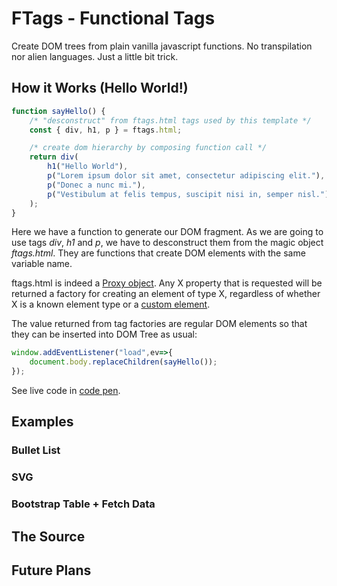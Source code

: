 # FTags - Functional Tags

Create DOM trees from plain vanilla javascript functions. No transpilation nor alien languages. Just a little bit trick. 

## How it Works (Hello World!)

```javascript
function sayHello() {
    /* "desconstruct" from ftags.html tags used by this template */
    const { div, h1, p } = ftags.html;

    /* create dom hierarchy by composing function call */
    return div(
        h1("Hello World"),
        p("Lorem ipsum dolor sit amet, consectetur adipiscing elit."),
        p("Donec a nunc mi."),
        p("Vestibulum at felis tempus, suscipit nisi in, semper nisl.")
    );
}
```

Here we have a function to generate our DOM fragment. As we are going to
use tags *div*, *h1* and *p*, we have to desconstruct them from the 
magic object *ftags.html*. They are functions that create DOM elements
with the same variable name. 

ftags.html is indeed a [Proxy object](https://developer.mozilla.org/en-US/docs/Web/JavaScript/Reference/Global_Objects/Proxy). Any X property that is requested will be returned a factory for creating an element of type X, regardless of whether X is a known element type or a [custom element](https://developer.mozilla.org/en-US/docs/Web/API/CustomElementRegistry).

The value returned from tag factories are regular DOM elements so that they can be inserted 
into DOM Tree as usual:

```javascript
window.addEventListener("load",ev=>{
    document.body.replaceChildren(sayHello());
});
```

See live code in [code pen](https://codepen.io/renatomauro/pen/wvmqvOv).

## Examples

### Bullet List

### SVG

### Bootstrap Table + Fetch Data


## The Source

## Future Plans

